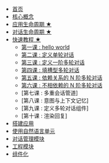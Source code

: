 
* [首页](/)
* [核心概念](/docs/core-concepts/index.md)
* [应用生命周期 ★](/docs/app-lifecircle.md)
* [对话生命周期 ★](/docs/dm-lifecircle.md)
* [快速教程 ★](/docs/lesions/index.md)
    * [第一课 : hello world](/docs/lesions/helloworld.md)
    * [第二课 : 定义单轮对话](/docs/lesions/single-turn-convo.md)
    * [第三课 : 定义一阶多轮对话](/docs/lesions/first-order-convo.md)
    * [第四课 : 填槽型多轮对话](/docs/lesions/slot-filling.md)
    * [第五课 : 依赖关系的 N 阶多轮对话](/docs/lesions/n-order-convo.md)
    * [第六课 : 不相依赖的 N 阶多轮对话](/docs/lesions/n-thread-convo.md)
    * [第七课 : 多重会话管道]
    * [第八课 : 意图与上下文记忆]
    * [第九课 : 定义多轮对话组件]
    * [第十课 : 渲染回复]
* [搭建应用](/docs/setup/index.md)
* [使用自然语言单元](/docs/nlu/index.md)
* [对话管理模块](/docs/dm/index.md)
* [工程模块](/docs/engineer/index.md)
* [组件化](/docs/components/index.md)
